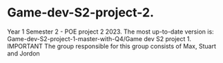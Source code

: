 # Game-dev-S2-project-2.
Year 1 Semester 2 - POE project 2 2023.
The most up-to-date version is: Game-dev-S2-project-1-master-with-Q4/Game dev S2 project 1.
IMPORTANT
The group responsible for this group consists of Max, Stuart and Jordon
